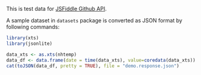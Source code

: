 This is test data for [JSFiddle Github API](http://doc.jsfiddle.net/use/github_response.html#github-response).

A sample dataset in `datasets` package is converted as JSON format by following commands:

```R
library(xts)
library(jsonlite)

data_xts <- as.xts(nhtemp)
data_df <- data.frame(date = time(data_xts), value=coredata(data_xts))
cat(toJSON(data_df, pretty = TRUE), file = "demo.response.json")
```